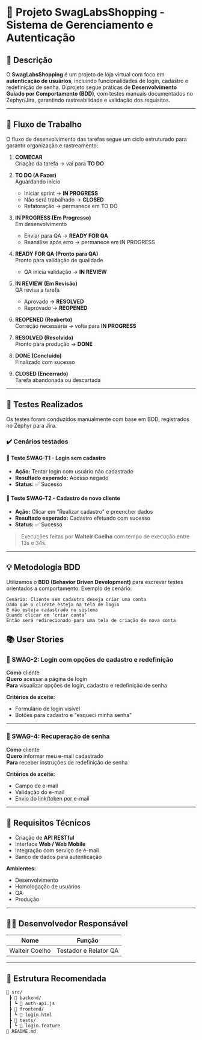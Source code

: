 # 🛒 Projeto SwagLabsShopping - Sistema de Gerenciamento e Autenticação

## 📌 Descrição

O **SwagLabsShopping** é um projeto de loja virtual com foco em **autenticação de usuários**, incluindo funcionalidades de login, cadastro e redefinição de senha. O projeto segue práticas de **Desenvolvimento Guiado por Comportamento (BDD)**, com testes manuais documentados no Zephyr/Jira, garantindo rastreabilidade e validação dos requisitos.

---

## 🧭 Fluxo de Trabalho

O fluxo de desenvolvimento das tarefas segue um ciclo estruturado para garantir organização e rastreamento:

1. **COMECAR**  
   Criação da tarefa → vai para **TO DO**

2. **TO DO (A Fazer)**  
   Aguardando início  
   - Iniciar sprint → **IN PROGRESS**  
   - Não será trabalhado → **CLOSED**  
   - Refatoração → permanece em TO DO

3. **IN PROGRESS (Em Progresso)**  
   Em desenvolvimento  
   - Enviar para QA → **READY FOR QA**  
   - Reanálise após erro → permanece em IN PROGRESS

4. **READY FOR QA (Pronto para QA)**  
   Pronto para validação de qualidade  
   - QA inicia validação → **IN REVIEW**

5. **IN REVIEW (Em Revisão)**  
   QA revisa a tarefa  
   - Aprovado → **RESOLVED**  
   - Reprovado → **REOPENED**

6. **REOPENED (Reaberto)**  
   Correção necessária → volta para **IN PROGRESS**

7. **RESOLVED (Resolvido)**  
   Pronto para produção → **DONE**

8. **DONE (Concluído)**  
   Finalizado com sucesso

9. **CLOSED (Encerrado)**  
   Tarefa abandonada ou descartada

---

## 🧪 Testes Realizados

Os testes foram conduzidos manualmente com base em BDD, registrados no Zephyr para Jira.

### ✔️ Cenários testados

#### 🧾 Teste SWAG-T1 - Login sem cadastro
- **Ação:** Tentar login com usuário não cadastrado  
- **Resultado esperado:** Acesso negado  
- **Status:** ✅ Sucesso

#### 🧾 Teste SWAG-T2 - Cadastro de novo cliente
- **Ação:** Clicar em "Realizar cadastro" e preencher dados  
- **Resultado esperado:** Cadastro efetuado com sucesso  
- **Status:** ✅ Sucesso

> Execuções feitas por **Walteir Coelho** com tempo de execução entre 13s e 34s.

---

## 💡 Metodologia BDD

Utilizamos o **BDD (Behavior Driven Development)** para escrever testes orientados a comportamento. Exemplo de cenário:

```
Cenário: Cliente sem cadastro deseja criar uma conta
Dado que o cliente esteja na tela de login
E não esteja cadastrado no sistema
Quando clicar em ‘criar conta’
Então será redirecionado para uma tela de criação de nova conta
```

## 📚 User Stories

### 📄 SWAG-2: Login com opções de cadastro e redefinição

**Como** cliente  
**Quero** acessar a página de login  
**Para** visualizar opções de login, cadastro e redefinição de senha

**Critérios de aceite:**
- Formulário de login visível
- Botões para cadastro e "esqueci minha senha"

---

### 📄 SWAG-4: Recuperação de senha

**Como** cliente  
**Quero** informar meu e-mail cadastrado  
**Para** receber instruções de redefinição de senha

**Critérios de aceite:**
- Campo de e-mail
- Validação do e-mail
- Envio do link/token por e-mail

---

## 🔧 Requisitos Técnicos

- Criação de **API RESTful**
- Interface **Web / Web Mobile**
- Integração com serviço de e-mail
- Banco de dados para autenticação

**Ambientes:**
- Desenvolvimento
- Homologação de usuários
- QA
- Produção

---

## 🧑‍💻 Desenvolvedor Responsável

| Nome           | Função                 |
|----------------|------------------------|
| Walteir Coelho | Testador e Relator QA  |

---

## 📂 Estrutura Recomendada

```bash
📁 src/
 ┣ 📂 backend/
 ┃ ┗ 📄 auth-api.js
 ┣ 📂 frontend/
 ┃ ┗ 📄 login.html
 ┣ 📂 tests/
 ┃ ┗ 📄 login.feature
📄 README.md
